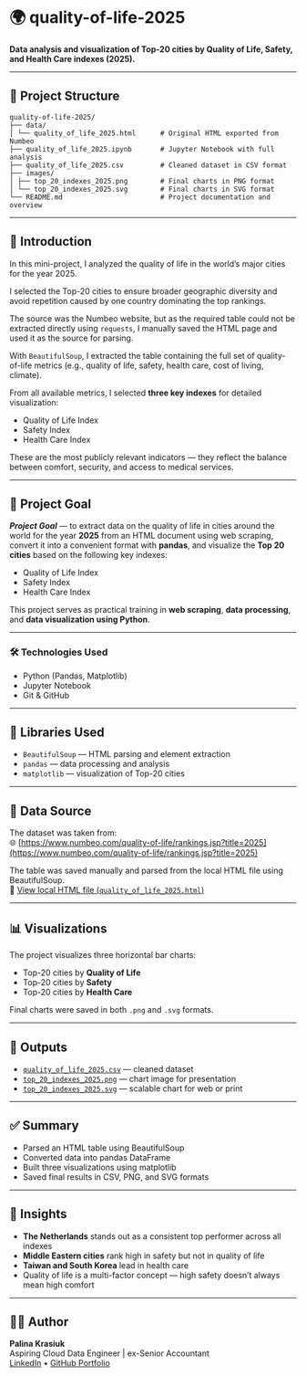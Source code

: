 # 🌍 quality-of-life-2025

**Data analysis and visualization of Top‑20 cities by Quality of Life, Safety, and Health Care indexes (2025).**

---

## 📂 Project Structure
```
quality-of-life-2025/
├── data/
│ └── quality_of_life_2025.html      # Original HTML exported from Numbeo
├── quality_of_life_2025.ipynb       # Jupyter Notebook with full analysis
├── quality_of_life_2025.csv         # Cleaned dataset in CSV format
├── images/
│ ├── top_20_indexes_2025.png        # Final charts in PNG format
│ └── top_20_indexes_2025.svg        # Final charts in SVG format
└── README.md                        # Project documentation and overview
```
---

## 📖 Introduction

In this mini-project, I analyzed the quality of life in the world’s major cities for the year 2025.

I selected the Top-20 cities to ensure broader geographic diversity and avoid repetition caused by one country dominating the top rankings.

The source was the Numbeo website, but as the required table could not be extracted directly using `requests`, I manually saved the HTML page and used it as the source for parsing.

With `BeautifulSoup`, I extracted the table containing the full set of quality-of-life metrics (e.g., quality of life, safety, health care, cost of living, climate).

From all available metrics, I selected **three key indexes** for detailed visualization:
- Quality of Life Index  
- Safety Index  
- Health Care Index  

These are the most publicly relevant indicators — they reflect the balance between comfort, security, and access to medical services.

---

## 🎯 Project Goal

***Project Goal*** — to extract data on the quality of life in cities around the world for the year **2025** from an HTML document using web scraping, convert it into a convenient format with **pandas**, and visualize the **Top 20 cities** based on the following key indexes:

- Quality of Life Index  
- Safety Index  
- Health Care Index

This project serves as practical training in **web scraping**, **data processing**, and **data visualization using Python**.

---

### 🛠️ Technologies Used
- Python (Pandas, Matplotlib)
- Jupyter Notebook
- Git & GitHub

---

## 🧰 Libraries Used

- `BeautifulSoup` — HTML parsing and element extraction  
- `pandas` — data processing and analysis  
- `matplotlib` — visualization of Top-20 cities  

---

## 🔗 Data Source  
The dataset was taken from:  
🌐 [https://www.numbeo.com/quality-of-life/rankings.jsp?title=2025](https://www.numbeo.com/quality-of-life/rankings.jsp?title=2025)

The table was saved manually and parsed from the local HTML file using BeautifulSoup.  
📄 [View local HTML file (`quality_of_life_2025.html`)](https://github.com/CloudDataPalina/quality-of-life-2025/blob/main/data/quality_of_life_2025.html)

---

## 📊 Visualizations

The project visualizes three horizontal bar charts:
- Top-20 cities by **Quality of Life**
- Top-20 cities by **Safety**
- Top-20 cities by **Health Care**

Final charts were saved in both `.png` and `.svg` formats.

---

## 💾 Outputs

- [`quality_of_life_2025.csv`](./quality_of_life_2025.csv) — cleaned dataset
- [`top_20_indexes_2025.png`](./images/top_20_indexes_2025.png) — chart image for presentation
- [`top_20_indexes_2025.svg`](./images/top_20_indexes_2025.svg) — scalable chart for web or print

---

## ✅ Summary

- Parsed an HTML table using BeautifulSoup  
- Converted data into pandas DataFrame  
- Built three visualizations using matplotlib  
- Saved final results in CSV, PNG, and SVG formats

---

## 📌 Insights

- **The Netherlands** stands out as a consistent top performer across all indexes  
- **Middle Eastern cities** rank high in safety but not in quality of life  
- **Taiwan and South Korea** lead in health care  
- Quality of life is a multi-factor concept — high safety doesn’t always mean high comfort

---

## 👩‍💻 Author

**Palina Krasiuk**  
Aspiring Cloud Data Engineer | ex-Senior Accountant  
[LinkedIn](https://www.linkedin.com/in/palina-krasiuk-954404372/) • [GitHub Portfolio](https://github.com/CloudDataPalina)
